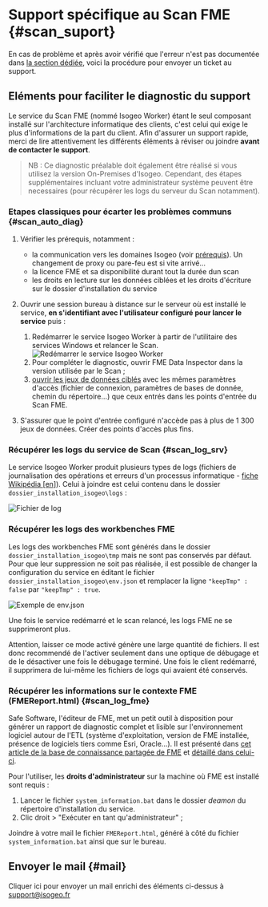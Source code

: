 # Support spécifique au Scan FME {#scan_suport}

En cas de problème et après avoir vérifié que l'erreur n'est pas documentée dans [la section dédiée](faq.html), voici la procédure pour envoyer un ticket au support.

## Eléments pour faciliter le diagnostic du support

Le service du Scan FME (nommé Isogeo Worker) étant le seul composant installé sur l'architecture informatique des clients, c'est celui qui exige le plus d'informations de la part du client. Afin d'assurer un support rapide, merci de lire attentivement les différents éléments à réviser ou joindre **avant de contacter le support**.

> NB : Ce diagnostic préalable doit également être réalisé si vous utilisez la version On-Premises d'Isogeo. Cependant, des étapes supplémentaires incluant votre administrateur système peuvent être necessaires (pour récupérer les logs du serveur du Scan notamment).

### Etapes classiques pour écarter les problèmes communs {#scan_auto_diag}

1. Vérifier les prérequis, notamment :

    * la communication vers les domaines Isogeo (voir [prérequis](/prerequisites.md)). Un changement de proxy ou pare-feu est si vite arrivé...
    * la licence FME et sa disponibilité durant tout la durée dun scan
    * les droits en lecture sur les données ciblées et les droits d'écriture sur le dossier d'installation du service

2. Ouvrir une session bureau à distance sur le serveur où est installé le service, **en s'identifiant avec l'utilisateur configuré pour lancer le service** puis :

    1. Redémarrer le service Isogeo Worker à partir de l'utilitaire des services Windows et relancer le Scan.
    ![Redémarrer le service Isogeo Worker](/assets/restart_isogeo_worker.png)
    2. Pour compléter le diagnostic, ouvrir FME Data Inspector dans la version utilisée par le Scan ;
    3. [ouvrir les jeux de données ciblés](https://desktopmanualbasic.safe.com/DesktopBasic1Basics/1.13.ViewingData.html) avec les mêmes paramètres d'accès (fichier de connexion, paramètres de bases de donnée, chemin du répertoire...) que ceux entrés dans les points d'entrée du Scan FME.

3. S'assurer que le point d'entrée configuré n'accède pas à plus de 1 300 jeux de données. Créer des points d'accès plus fins.

### Récupérer les logs du service de Scan {#scan_log_srv}

Le service Isogeo Worker produit plusieurs types de logs (fichiers de journalisation des opérations et erreurs d'un processus informatique - [fiche Wikipédia [en]](https://en.wikipedia.org/wiki/Log_file)). Celui à joindre est celui contenu dans le dossier `dossier_installation_isogeo\logs` :

![Fichier de log](/assets/install_log_file.png)

<!-- ### Liens directs {#direct_link}

Afin d'accéder rapidement à la bonne requête du Scan, joindre l'URL directe ou du moins celle du point d'entrée :

![URL unique des requêtes](/assets/request_url.png "Récupérer l'URL directe d'une requête du Scan")

Exemples :

* <https://app.isogeo.com/groups/08b3054757544463abd06f3ab51ee491/admin/isogeo-worker/entrypoints/56f9232db5b9172c054c1860/requests/59d7912936046e0050d61a7f>
* <https://scan.isogeo.com/g/08b3054757544463abd06f3ab51ee491/entrypoints/56f9232db5b9172c054c1860/requests/59d7912936046e0050d61a7f> -->

### Récupérer les logs des workbenches FME 

Les logs des workbenches FME sont générés dans le dossier `dossier_installation_isogeo\tmp` mais ne sont pas conservés par défaut. Pour que leur suppression ne soit pas réalisée, il est possible de changer la configuration du service en éditant le fichier `dossier_installation_isogeo\env.json` et remplacer la ligne `"keepTmp" : false` par `"keepTmp" : true`.

![Exemple de env.json](/assets/support_keepTmp.png)

Une fois le service redémarré et le scan relancé, les logs FME ne se supprimeront plus. 

Attention, laisser ce mode activé génère une large quantité de fichiers. Il est donc recommendé de l'activer seulement dans une optique de débugage et de le désactiver une fois le débugage terminé. Une fois le client redémarré, il supprimera de lui-même les fichiers de logs qui avaient été conservés. 

### Récupérer les informations sur le contexte FME (FMEReport.html) {#scan_log_fme}

Safe Software, l'éditeur de FME, met un petit outil à disposition pour générer un rapport de diagnostic complet et lisible sur l'environnement logiciel autour de l'ETL (système d'exploitation, version de FME installée, présence de logiciels tiers comme Esri, Oracle...). 
Il est présenté dans [cet article de la base de connaissance partagée de FME](https://knowledge.safe.com/articles/714/general-troubleshooting-gathering-system-informati.html) et [détaillé dans celui-ci](https://knowledge.safe.com/articles/692/a-guide-to-interpreting-the-system-information-bat.html).

Pour l'utiliser, les **droits d'administrateur** sur la machine où FME est installé sont requis :

1. Lancer le fichier `system_information.bat` dans le dossier *deamon* du répertoire d'installation du service.
2. Clic droit > "Exécuter en tant qu'administrateur" ;

Joindre à votre mail le fichier `FMEReport.html`, généré à côté du fichier `system_information.bat` ainsi que sur le bureau.

## Envoyer le mail {#mail}

Cliquer ici pour envoyer un mail enrichi des éléments ci-dessus à [support@isogeo.fr](mailto:support+scan@isogeo.fr?subject=TITRE_PROBLEME_ICI&cc=projets@isogeo.fr)
